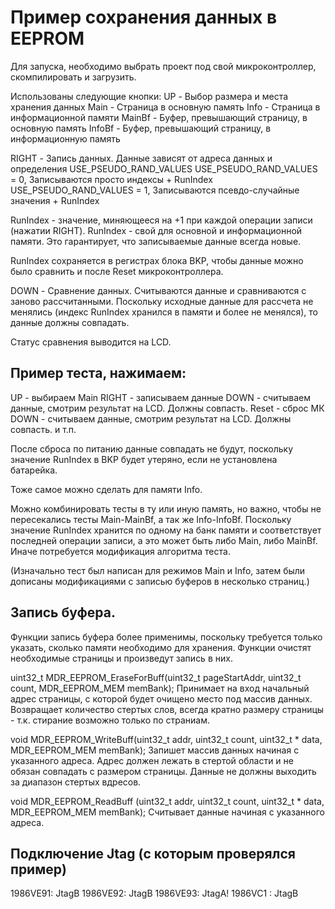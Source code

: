 # Пример сохранения данных в EEPROM

Для запуска, необходимо выбрать проект под свой микроконтроллер, скомпилировать и загрузить.

Использованы следующие кнопки:
UP - Выбор размера и места хранения данных
  Main - Страница в основную память
  Info - Страница в информационной памяти
  MainBf - Буфер, превышающий страницу, в основную память
  InfoBf - Буфер, превышающий страницу, в информационную память

RIGHT - Запись данных.
  Данные зависят от адреса данных и определения USE_PSEUDO_RAND_VALUES
  USE_PSEUDO_RAND_VALUES = 0,  Записываются просто индексы + RunIndex
  USE_PSEUDO_RAND_VALUES = 1,  Записываются псевдо-случайные значения + RunIndex
  
  RunIndex - значение, миняющееся на +1 при каждой операции записи (нажатии RIGHT). RunIndex - свой для основной и информационной памяти. Это гарантирует, что записываемые данные всегда новые.

  RunIndex сохраняется в регистрах блока BKP, чтобы данные можно было сравнить и после Reset микроконтроллера.

DOWN - Сравнение данных.
  Считываются данные и сравниваются с заново рассчитанными. Поскольку исходные данные для рассчета не менялись (индекс RunIndex хранился в памяти и более не менялся), то данные должны совпадать.

Статус сравнения выводится на LCD.

## Пример теста, нажимаем:

UP - выбираем Main
RIGHT - записываем данные
DOWN - считываем данные, смотрим результат на LCD. Должны совпасть.
Reset - сброс МК
DOWN - считываем данные, смотрим результат на LCD. Должны совпасть.
и т.п.

После сброса по питанию данные совпадать не будут, поскольку значение RunIndex в BKP будет утеряно, если не установлена батарейка.

Тоже самое можно сделать для памяти Info.

Можно комбинировать тесты в ту или иную память, но важно, чтобы не пересекались тесты Main-MainBf, а так же Info-InfoBf. Поскольку значение RunIndex хранится по одному на банк памяти и соответствует последней операции записи, а это может быть либо Main, либо MainBf. Иначе потребуется модификация алгоритма теста.

(Изначально тест был написан для режимов Main и Info, затем были дописаны модификациями с записью буферов в несколько страниц.)

## Запись буфера.
Функции запись буфера более применимы, поскольку требуется только указать, сколько памяти необходимо для хранения. Функции очистят необходимые страницы и произведут запись в них.

uint32_t MDR_EEPROM_EraseForBuff(uint32_t pageStartAddr, uint32_t count, MDR_EEPROM_MEM memBank);
Принимает на вход начальный адрес страницы, с которой будет очищено место под массив данных.
Возвращает количество стертых слов, всегда кратно размеру страницы - т.к. стирание возможно только по страниам.

void MDR_EEPROM_WriteBuff(uint32_t addr, uint32_t count, uint32_t * data, MDR_EEPROM_MEM memBank);
Запишет массив данных начиная с указанного адреса. Адрес должен лежать в стертой области и не обязан совпадать с размером страницы. Данные не должны выходить за диапазон стертых вдресов.

void MDR_EEPROM_ReadBuff (uint32_t addr, uint32_t count, uint32_t * data, MDR_EEPROM_MEM memBank);
Считывает данные начиная с указанного адреса.


## Подключение Jtag (с которым проверялся пример)
1986VE91: JtagB
1986VE92: JtagB
1986VE93:   JtagA!
1986VC1 : JtagB